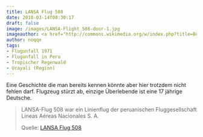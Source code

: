 ```yaml
---
title: LANSA Flug 508
date: 2018-03-14T08:30:17
draft: false
image: /images/LANSA-Flight_508-door-1.jpg
imageauthor: <a href="http://commons.wikimedia.org/w/index.php?title=Benutzer:Schoenitzer&amp;action=edit&amp;redlink=1" class="new" title="Benutzer:Schoenitzer (page does not exist)">Benutzer:Schoenitzer</a>
author: noqqe
tags:
- Flugunfall 1971
- Flugunfall in Peru
- Tropischer Regenwald
- Ucayali (Region)
---
```


Eine Geschichte die man bereits kennen könnte aber hier trotzdem nicht fehlen
darf. Flugzeug stürzt ab, einzige Überlebende ist eine 17 jährige Deutsche.

> LANSA-Flug 508 war ein Linienflug der peruanischen Fluggesellschaft Líneas
> Aéreas Nacionales S. A.
>
> Quelle: [LANSA Flug 508](https://de.wikipedia.org/wiki/LANSA-Flug_508)